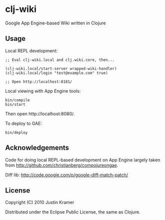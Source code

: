 # clj-wiki

Google App Engine-based Wiki written in Clojure

## Usage

Local REPL development:

    ;; Eval clj-wiki.local and clj.wiki.core, then...

    (clj-wiki.local/start-server wrapped-wiki-handler)
    (clj-wiki.local/login "test@example.com" true)

    ;; Open http://localhost:8181/

Local viewing with App Engine tools:

    bin/compile
    bin/start

Then open http://localhost:8080/.

To deploy to GAE:

    bin/deploy

## Acknowledgements

Code for doing local REPL-based development on App Engine largely taken from http://github.com/christianberg/compojureongae.

Diff lib: http://code.google.com/p/google-diff-match-patch/

## License

Copyright (C) 2010 Justin Kramer

Distributed under the Eclipse Public License, the same as Clojure.
